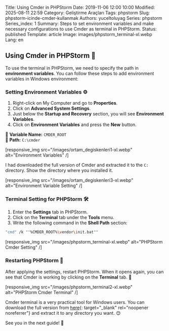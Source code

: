 Title: Using Cmder in PHPStorm
Date: 2019-11-06 12:00 10:00
Modified: 2025-08-11 22:59
Category: Geliştirme Araçları
Tags: phpstorm
Slug: phpstorm-icinde-cmder-kullanmak
Authors: yuceltoluyag
Series: phpstorm
Series_index: 1
Summary: Steps to set environment variables and make necessary configurations to use Cmder as terminal in PHPStorm.
Status: published
Template: article
Image: images/phpstorm_terminal-xl.webp
Lang: en

## Using Cmder in PHPStorm 🚀

To use the terminal in PHPStorm, we need to specify the path in **environment variables**. You can follow these steps to add environment variables in Windows environment:

### Setting Environment Variables ⚙️

1. Right-click on My Computer and go to **Properties**.
2. Click on **Advanced System Settings**.
3. Just below the **Startup and Recovery** section, you will see **Environment Variables**.
4. Click on **Environment Variables** and press the **New** button.

📌 **Variable Name:** `CMDER_ROOT`  
📌 **Path:** `C:\cmder`

[responsive_img src="/images/ortam_degiskenleri1-xl.webp" alt="Environment Variables" /]

I had downloaded the full version of Cmder and extracted it to the `C:` directory. Show the directory where you installed it.

[responsive_img src="/images/ortam_degiskenleri3-xl.webp" alt="Environment Variable Setting" /]

### Terminal Setting for PHPStorm 🛠️

1. Enter the **Settings** tab in PHPStorm.
2. Click on the **Terminal** tab under the **Tools** menu.
3. Write the following command in the **Shell Path** section:

```bash
"cmd" /k ""%CMDER_ROOT%\vendor\init.bat""
```

[responsive_img src="/images/phpstorm_terminal-xl.webp" alt="PHPStorm Cmder Setting" /]

### Restarting PHPStorm 🔄

After applying the settings, restart PHPStorm. When it opens again, you can see that Cmder is working by clicking on the **Terminal** tab. 🎉

[responsive_img src="/images/phpstorm_terminal2-xl.webp" alt="PHPStorm Cmder Terminal" /]

Cmder terminal is a very practical tool for Windows users. You can download the full version from [here](https://cmder.app/){: target="\_blank" rel="noopener noreferrer"} and extract it to any directory you want. 😊

See you in the next guide! 🚀
